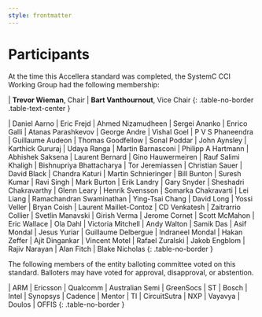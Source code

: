 ```yaml
---
style: frontmatter
---
```


# Participants

At the time this Accellera standard was completed, the SystemC CCI Working Group had the following membership:

| **Trevor Wieman**, Chair
| **Bart Vanthournout**, Vice Chair
{: .table-no-border .table-text-center }

| Daniel Aarno | Eric Frejd | Ahmed Nizamudheen
| Sergei Ananko | Enrico Galli | Atanas Parashkevov
| George Andre | Vishal Goel | P V S Phaneendra
| Guillaume Audeon | Thomas Goodfellow | Sonal Poddar
| John Aynsley | Karthick Gururaj | Udaya Ranga
| Martin Barnasconi | Philipp A Hartmann | Abhishek Saksena
| Laurent Bernard | Gino Hauwermeiren | Rauf Salimi Khaligh
| Bishnupriya Bhattacharya | Tor Jeremiassen | Christian Sauer
| David Black | Chandra Katuri | Martin Schnieringer
| Bill Bunton | Suresh Kumar | Ravi Singh
| Mark Burton | Erik Landry | Gary Snyder
| Sheshadri Chakravarthy | Glenn Leary | Henrik Svensson
| Somarka Chakravarti | Lei Liang | Ramachandran Swaminathan
| Ying-Tsai Chang | David Long | Yossi Veller
| Bryan Coish | Laurent Maillet-Contoz | CD Venkatesh
| Zaitrarrio Collier | Svetlin Manavski | Girish Verma
| Jerome Cornet | Scott McMahon | Eric Wallace
| Ola Dahl | Victoria Mitchell | Andy Walton
| Samik Das | Asif Mondal | Jesus Yuriar
| Guillaume Delbergue | Indraneel Mondal | Hakan Zeffer
| Ajit Dingankar | Vincent Motel | Rafael Zuralski
| Jakob Engblom | Rajiv Narayan 
| Alan Fitch | Blake Nicholas 
{: .table-no-border }

The following members of the entity balloting committee voted on this standard. Balloters may have voted for approval, disapproval, or abstention.

| ARM | Ericsson | Qualcomm
| Australian Semi | GreenSocs | ST
| Bosch | Intel | Synopsys
| Cadence | Mentor | TI
| CircuitSutra | NXP | Vayavya
| Doulos | OFFIS
{: .table-no-border }
